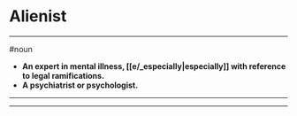 # Alienist
---
#noun
- **An expert in mental illness, [[e/_especially|especially]] with reference to legal ramifications.**
- **A psychiatrist or psychologist.**
---
---

